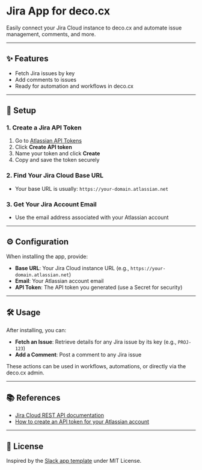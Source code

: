 # Jira App for deco.cx

Easily connect your Jira Cloud instance to deco.cx and automate issue management, comments, and more.

---

## ✨ Features
- Fetch Jira issues by key
- Add comments to issues
- Ready for automation and workflows in deco.cx

---

## 🚀 Setup

### 1. Create a Jira API Token
1. Go to [Atlassian API Tokens](https://id.atlassian.com/manage-profile/security/api-tokens)
2. Click **Create API token**
3. Name your token and click **Create**
4. Copy and save the token securely

### 2. Find Your Jira Cloud Base URL
- Your base URL is usually: `https://your-domain.atlassian.net`

### 3. Get Your Jira Account Email
- Use the email address associated with your Atlassian account

---

## ⚙️ Configuration

When installing the app, provide:

- **Base URL**: Your Jira Cloud instance URL (e.g., `https://your-domain.atlassian.net`)
- **Email**: Your Atlassian account email
- **API Token**: The API token you generated (use a Secret for security)

---

## 🛠️ Usage

After installing, you can:

- **Fetch an Issue**: Retrieve details for any Jira issue by its key (e.g., `PROJ-123`)
- **Add a Comment**: Post a comment to any Jira issue

These actions can be used in workflows, automations, or directly via the deco.cx admin.

---

## 📚 References
- [Jira Cloud REST API documentation](https://developer.atlassian.com/cloud/jira/platform/rest/v3/intro/)
- [How to create an API token for your Atlassian account](https://support.atlassian.com/atlassian-account/docs/manage-api-tokens-for-your-atlassian-account/)

---

## 📝 License
Inspired by the [Slack app template](https://github.com/modelcontextprotocol/servers/tree/main/src/slack) under MIT License. 
